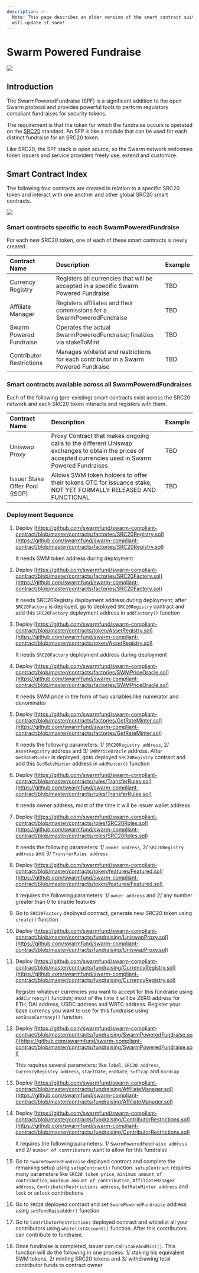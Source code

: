 ```yaml
---
description: >-
  Note: This page describes an older version of the smart contract suite. We
  will update it soon!
---
```


# Swarm Powered Fundraise

![](../../.gitbook/assets/fundraising-hero.png)

## Introduction

The SwarmPoweredFundraise \(SPF\) is a significant addition to the open Swarm protocol and provides powerful tools to perform regulatory compliant fundraises for security tokens.

The requirement is that the token for which the fundraise occurs is operated on the [SRC20](https://www.swarm.fund/src20) standard. An SFP is like a module that can be used for each distinct fundraise for an SRC20 token.

Like SRC20, the SPF stack is open source, so the Swarm network welcomes token issuers and service providers freely use, extend and customize.

## Smart Contract Index

The following four contracts are created in relation to a specific SRC20 token and interact with one another and other global SRC20 smart contracts.

![](../../.gitbook/assets/spf-overview%20%281%29.png)

### Smart contracts specific to each SwarmPoweredFundraise

For each new SRC20 token, one of each of these smart contracts is newly created.

| Contract Name | Description | Example |
| :--- | :--- | :--- |
| Currency Registry | Registers all currencies that will be accepted in a specific Swarm Powered Fundraise | TBD |
| Affiliate Manager | Registers affiliates and their commissions for a SwarmPoweredFundraise | TBD |
| Swarm Powered Fundraise | Operates the actual SwarmPoweredFundraise; finalizes via stakeToMint | TBD |
| Contributor Restrictions | Manages whitelist and restrictions for each contributor in a Swarm Powered Fundraise | TBD |

### Smart contracts available across all SwarmPoweredFundraises

Each of the following \(pre-existing\) smart contracts exist across the SRC20 network and each SRC20 token interacts and registers with them.

| Contract Name | Description | Example |
| :--- | :--- | :--- |
| Uniswap Proxy | Proxy Contract that makes ongoing calls to the different Uniswap exchanges to obtain the prices of accepted currencies used in Swarm Powered Fundraises | TBD |
| Issuer Stake Offer Pool \(ISOP\) | Allows SWM token holders to offer their tokens OTC for issuance stake; NOT YET FORMALLY RELEASED AND FUNCTIONAL | TBD |

### Deployment Sequence

1. Deploy [https://github.com/swarmfund/swarm-compliant-contract/blob/master/contracts/factories/SRC20Registry.sol](https://github.com/swarmfund/swarm-compliant-contract/blob/master/contracts/factories/SRC20Registry.sol)

   It needs SWM token address during deployment

2. Deploy [https://github.com/swarmfund/swarm-compliant-contract/blob/master/contracts/factories/SRC20Factory.sol](https://github.com/swarmfund/swarm-compliant-contract/blob/master/contracts/factories/SRC20Factory.sol)

   It needs SRC20Registry deployment address during deployment; after `SRC20Factory` is deployed, go to deployed `SRC20Registry` contract and add this `SRC20Factory` deployment address in `addFactory()` function

3. Deploy [https://github.com/swarmfund/swarm-compliant-contract/blob/master/contracts/token/AssetRegistry.sol](https://github.com/swarmfund/swarm-compliant-contract/blob/master/contracts/token/AssetRegistry.sol)

   It needs `SRC20Factory` deployment address during deployment

4. Deploy [https://github.com/swarmfund/swarm-compliant-contract/blob/master/contracts/factories/SWMPriceOracle.sol](https://github.com/swarmfund/swarm-compliant-contract/blob/master/contracts/factories/SWMPriceOracle.sol)

   It needs SWM price in the form of two variables like numerator and denominator

5. Deploy [https://github.com/swarmfund/swarm-compliant-contract/blob/master/contracts/factories/GetRateMinter.sol](https://github.com/swarmfund/swarm-compliant-contract/blob/master/contracts/factories/GetRateMinter.sol)

   It needs the following parameters: 1/ `SRC20Registry address`, 2/ `AssetRegistry` address and 3/ `SWMPriceOracle` address. After `GetRateMinter` is deployed, goto deployed `SRC20Registry` contract and add this `GetRateMinter` address in `addMinter()` function

6. Deploy [https://github.com/swarmfund/swarm-compliant-contract/blob/master/contracts/rules/TransferRules.sol](https://github.com/swarmfund/swarm-compliant-contract/blob/master/contracts/rules/TransferRules.sol)

   It needs owner address, most of the time it will be issuer wallet address

7. Deploy [https://github.com/swarmfund/swarm-compliant-contract/blob/master/contracts/roles/SRC20Roles.sol](https://github.com/swarmfund/swarm-compliant-contract/blob/master/contracts/roles/SRC20Roles.sol)

   It needs the following parameters: 1/ `owner address`, 2/ `SRC20Registry address` and 3/ `TransferRules address`

8. Deploy [https://github.com/swarmfund/swarm-compliant-contract/blob/master/contracts/token/features/Featured.sol](https://github.com/swarmfund/swarm-compliant-contract/blob/master/contracts/token/features/Featured.sol)

   It requires the following parameters: 1/ `owner address` and 2/ any number greater than 0 to enable features

9. Go to `SRC20Factory` deployed contract, generate new SRC20 token using `create()` function
10. Deploy [https://github.com/swarmfund/swarm-compliant-contract/blob/master/contracts/fundraising/UniswapProxy.sol](https://github.com/swarmfund/swarm-compliant-contract/blob/master/contracts/fundraising/UniswapProxy.sol)
11. Deploy [https://github.com/swarmfund/swarm-compliant-contract/blob/master/contracts/fundraising/CurrencyRegistry.sol](https://github.com/swarmfund/swarm-compliant-contract/blob/master/contracts/fundraising/CurrencyRegistry.sol)

    Register whatever currencies you want to accept for this fundraise using `addCurrency()` function; most of the time it will be ZERO address for ETH, DAI address, USDC address and WBTC address. Register your base currency you want to use for this fundraise using `setBaseCurrency()` function.

12. Deploy [https://github.com/swarmfund/swarm-compliant-contract/blob/master/contracts/fundraising/SwarmPoweredFundraise.sol](https://github.com/swarmfund/swarm-compliant-contract/blob/master/contracts/fundraising/SwarmPoweredFundraise.sol)

    This requires several parameters: like `label`, `SRC20 address`, `CurrencyRegistry address`, `startDate`, `endDate`, `softcap` and `hardcap`

13. Deploy [https://github.com/swarmfund/swarm-compliant-contract/blob/master/contracts/fundraising/AffiliateManager.sol](https://github.com/swarmfund/swarm-compliant-contract/blob/master/contracts/fundraising/AffiliateManager.sol)
14. Deploy [https://github.com/swarmfund/swarm-compliant-contract/blob/master/contracts/fundraising/ContributorRestrictions.sol](https://github.com/swarmfund/swarm-compliant-contract/blob/master/contracts/fundraising/ContributorRestrictions.sol)

    It requires the following parameters: 1/ `SwarmPoweredFundraise address` and 2/ `number of contributors` want to allow for this fundraise

15. Go to `SwarmPoweredFundraise` deployed contract and complete the remaining setup using `setupContract()` function. `setupContract` requires many parameters like `SRC20 token price`, `minimum amount of contribution`, `maximum amount of contribution`, `AffiliateManager address`, `ContributorRestrictions address`, `GetRateMinter address` and `lock` or `unlock` contributions
16. Go to `SRC20` deployed contract and set `SwarmPoweredFundraise` address using `setFundRaiseAddr()` function
17. Go to `ContributorRestrictions` deployed contract and whitelist all your contributors using `whitelistAccount()` function. After this contributors can contribute to fundraise.
18. Once fundraise is completed, issuer can call `stakeAndMint()`. This function will do the following in one process: 1/ staking his equivalent SWM tokens, 2/ minting SRC20 tokens and 3/ withdrawing total contributor funds to contract owner 

